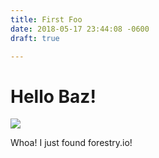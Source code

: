 ```yaml
---
title: First Foo
date: 2018-05-17 23:44:08 -0600
draft: true

---
```

# Hello Baz!

![](/uploads/2018/05/18/tje11.gif)

Whoa! I just found forestry.io!